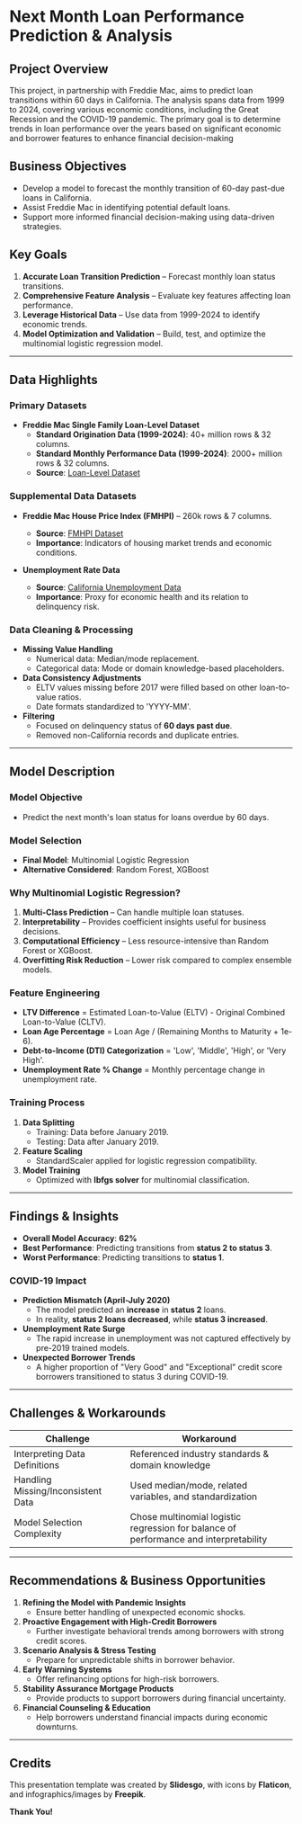 # Next Month Loan Performance Prediction & Analysis

## Project Overview
This project, in partnership with Freddie Mac, aims to predict loan transitions within 60 days in California. The analysis spans data from 1999 to 2024, covering various economic conditions, including the Great Recession and the COVID-19 pandemic. The primary goal is to determine trends in loan performance over the years based on significant economic and borrower features to enhance financial decision-making

## Business Objectives
- Develop a model to forecast the monthly transition of 60-day past-due loans in California.
- Assist Freddie Mac in identifying potential default loans.
- Support more informed financial decision-making using data-driven strategies.

## Key Goals
1. **Accurate Loan Transition Prediction** – Forecast monthly loan status transitions.
2. **Comprehensive Feature Analysis** – Evaluate key features affecting loan performance.
3. **Leverage Historical Data** – Use data from 1999-2024 to identify economic trends.
4. **Model Optimization and Validation** – Build, test, and optimize the multinomial logistic regression model.

---

## Data Highlights
### Primary Datasets
- **Freddie Mac Single Family Loan-Level Dataset**
   - **Standard Origination Data (1999-2024)**: 40+ million rows & 32 columns.
   - **Standard Monthly Performance Data (1999-2024)**: 2000+ million rows & 32 columns.
   - **Source**: [Loan-Level Dataset](https://www.freddiemac.com/research/datasets/sf-loanlevel-dataset)
### Supplemental Data Datasets
- **Freddie Mac House Price Index (FMHPI)** – 260k rows & 7 columns.
   - **Source**: [FMHPI Dataset](https://www.freddiemac.com/research/indices/house-price-index)
   - **Importance**: Indicators of housing market trends and economic conditions.

- **Unemployment Rate Data**
   - **Source**: [California Unemployment Data](https://data.ca.gov/dataset/civilian-unemployment-rate-for-us-and-california)
   - **Importance**: Proxy for economic health and its relation to delinquency risk.


### Data Cleaning & Processing
- **Missing Value Handling**
  - Numerical data: Median/mode replacement.
  - Categorical data: Mode or domain knowledge-based placeholders.
- **Data Consistency Adjustments**
  - ELTV values missing before 2017 were filled based on other loan-to-value ratios.
  - Date formats standardized to 'YYYY-MM'.
- **Filtering**
  - Focused on delinquency status of **60 days past due**.
  - Removed non-California records and duplicate entries.

---

## Model Description
### Model Objective
- Predict the next month's loan status for loans overdue by 60 days.

### Model Selection
- **Final Model**: Multinomial Logistic Regression
- **Alternative Considered**: Random Forest, XGBoost

### Why Multinomial Logistic Regression?
1. **Multi-Class Prediction** – Can handle multiple loan statuses.
2. **Interpretability** – Provides coefficient insights useful for business decisions.
3. **Computational Efficiency** – Less resource-intensive than Random Forest or XGBoost.
4. **Overfitting Risk Reduction** – Lower risk compared to complex ensemble models.

### Feature Engineering
- **LTV Difference** = Estimated Loan-to-Value (ELTV) - Original Combined Loan-to-Value (CLTV).
- **Loan Age Percentage** = Loan Age / (Remaining Months to Maturity + 1e-6).
- **Debt-to-Income (DTI) Categorization** = 'Low', 'Middle', 'High', or 'Very High'.
- **Unemployment Rate % Change** = Monthly percentage change in unemployment rate.

### Training Process
1. **Data Splitting**
   - Training: Data before January 2019.
   - Testing: Data after January 2019.
2. **Feature Scaling**
   - StandardScaler applied for logistic regression compatibility.
3. **Model Training**
   - Optimized with **lbfgs solver** for multinomial classification.

---

## Findings & Insights
- **Overall Model Accuracy**: **62%**
- **Best Performance**: Predicting transitions from **status 2 to status 3**.
- **Worst Performance**: Predicting transitions to **status 1**.

### COVID-19 Impact
- **Prediction Mismatch (April-July 2020)**
  - The model predicted an **increase** in **status 2** loans.
  - In reality, **status 2 loans decreased**, while **status 3 increased**.
- **Unemployment Rate Surge**
  - The rapid increase in unemployment was not captured effectively by pre-2019 trained models.
- **Unexpected Borrower Trends**
  - A higher proportion of "Very Good" and "Exceptional" credit score borrowers transitioned to status 3 during COVID-19.

---

## Challenges & Workarounds
| **Challenge** | **Workaround** |
|--------------|--------------|
| Interpreting Data Definitions | Referenced industry standards & domain knowledge |
| Handling Missing/Inconsistent Data | Used median/mode, related variables, and standardization |
| Model Selection Complexity | Chose multinomial logistic regression for balance of performance and interpretability |

---

## Recommendations & Business Opportunities
1. **Refining the Model with Pandemic Insights**
   - Ensure better handling of unexpected economic shocks.
2. **Proactive Engagement with High-Credit Borrowers**
   - Further investigate behavioral trends among borrowers with strong credit scores.
3. **Scenario Analysis & Stress Testing**
   - Prepare for unpredictable shifts in borrower behavior.
4. **Early Warning Systems**
   - Offer refinancing options for high-risk borrowers.
5. **Stability Assurance Mortgage Products**
   - Provide products to support borrowers during financial uncertainty.
6. **Financial Counseling & Education**
   - Help borrowers understand financial impacts during economic downturns.

---

## Credits
This presentation template was created by **Slidesgo**, with icons by **Flaticon**, and infographics/images by **Freepik**.

**Thank You!**
